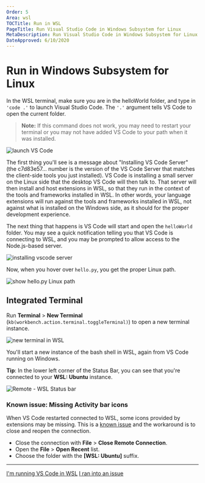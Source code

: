 ```yaml
---
Order: 5
Area: wsl
TOCTitle: Run in WSL
PageTitle: Run Visual Studio Code in Windows Subsystem for Linux
MetaDescription: Run Visual Studio Code in Windows Subsystem for Linux
DateApproved: 6/10/2020
---
```

# Run in Windows Subsystem for Linux

In the WSL terminal, make sure you are in the helloWorld folder, and type in `'code .'` to launch Visual Studio Code. The `'.'` argument tells VS Code to open the current folder.

> **Note:** If this command does not work, you may need to restart your terminal or you may not have added VS Code to your path when it was installed.

![launch VS Code](images/wsl/launch-code.png)

The first thing you'll see is a message about "Installing VS Code Server" (the c7d83e57… number is the version of the VS Code Server that matches the client-side tools you just installed). VS Code is installing a small server on the Linux side that the desktop VS Code will then talk to. That server will then install and host extensions in WSL, so that they run in the context of the tools and frameworks installed in WSL. In other words, your language extensions will run against the tools and frameworks installed in WSL, not against what is installed on the Windows side, as it should for the proper development experience.

The next thing that happens is VS Code will start and open the `helloWorld` folder. You may see a quick notification telling you that VS Code is connecting to WSL, and you may be prompted to allow access to the Node.js-based server.

![installing vscode server](images/wsl/installing-vscode-server.png)

Now, when you hover over `hello.py`, you get the proper Linux path.

![show hello.py Linux path](images/wsl/show-linux-path.png)

## Integrated Terminal

Run **Terminal** > **New Terminal** (`kb(workbench.action.terminal.toggleTerminal)`) to open a new terminal instance.

![new terminal in WSL](images/wsl/new-terminal-in-wsl.png)

You'll start a new instance of the bash shell in WSL, again from VS Code running on Windows.

**Tip**: In the lower left corner of the Status Bar, you can see that you're connected to your **WSL: Ubuntu** instance.

![Remote - WSL Status bar](images/wsl/wsl-status-bar.png)

### Known issue: Missing Activity bar icons

When VS Code restarted connected to WSL, some icons provided by extensions may be missing. This is a [known issue](https://github.com/microsoft/vscode-remote-release/issues/687) and the workaround is to close and reopen the connection.

* Close the connection with **File** > **Close Remote Connection**.
* Open the **File** > **Open Recent** list.
* Choose the folder with the **[WSL: Ubuntu]** suffix.

----

<a class="tutorial-next-btn" href="/remote-tutorials/wsl/edit-and-debug">I'm running VS Code in WSL</a> <a class="tutorial-feedback-btn" onclick="reportIssue('remote-tutorials-wsl', 'run-in-wsl')" href="javascript:void(0)">I ran into an issue</a>
